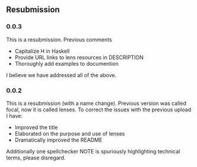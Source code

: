 ## Resubmission 

### 0.0.3

This is a resubmission. Previous comments

- Capitalize H in Haskell
- Provide URL links to lens resources in DESCRIPTION
- Thoroughly add examples to documention

I believe we have addressed all of the above.

### 0.0.2

This is a resubmission (with a name change). Previous version
was called focal, now it is called lenses. To correct the
issues with the previous upload I have:

- Improved the title
- Elaborated on the purpose and use of lenses
- Dramatically improved the README

Additionally one spellchecker NOTE is spuriously highlighting technical
terms, please disregard.
